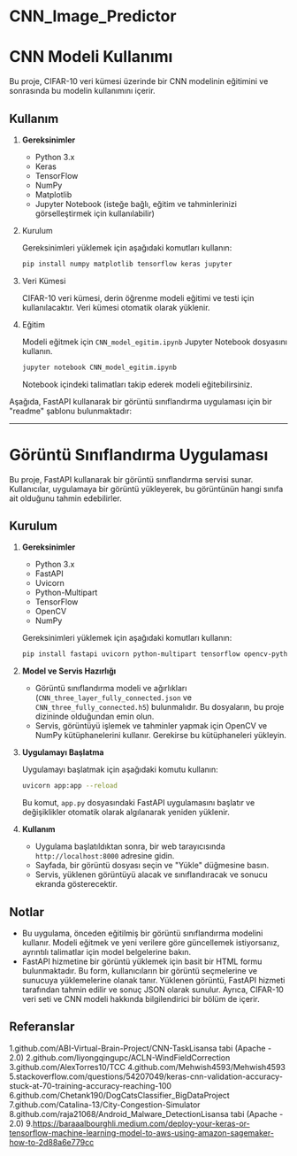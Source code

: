 # CNN_Image_Predictor

# CNN Modeli Kullanımı

Bu proje, CIFAR-10 veri kümesi üzerinde bir CNN modelinin eğitimini ve sonrasında bu modelin kullanımını içerir.

## Kullanım

1. **Gereksinimler**

   - Python 3.x
   - Keras
   - TensorFlow
   - NumPy
   - Matplotlib
   - Jupyter Notebook (isteğe bağlı, eğitim ve tahminlerinizi görselleştirmek için kullanılabilir)

2. Kurulum

   Gereksinimleri yüklemek için aşağıdaki komutları kullanın:

   ```bash
   pip install numpy matplotlib tensorflow keras jupyter
   ```

3. Veri Kümesi

   CIFAR-10 veri kümesi, derin öğrenme modeli eğitimi ve testi için kullanılacaktır. Veri kümesi otomatik olarak yüklenir.

4. Eğitim

   Modeli eğitmek için `CNN_model_egitim.ipynb` Jupyter Notebook dosyasını kullanın.

   ```bash
   jupyter notebook CNN_model_egitim.ipynb
   ```

   Notebook içindeki talimatları takip ederek modeli eğitebilirsiniz.


Aşağıda, FastAPI kullanarak bir görüntü sınıflandırma uygulaması için bir "readme" şablonu bulunmaktadır:

---

# Görüntü Sınıflandırma Uygulaması

Bu proje, FastAPI kullanarak bir görüntü sınıflandırma servisi sunar. Kullanıcılar, uygulamaya bir görüntü yükleyerek, bu görüntünün hangi sınıfa ait olduğunu tahmin edebilirler.

## Kurulum

1. **Gereksinimler**

   - Python 3.x
   - FastAPI
   - Uvicorn
   - Python-Multipart
   - TensorFlow
   - OpenCV
   - NumPy

   Gereksinimleri yüklemek için aşağıdaki komutları kullanın:

   ```bash
   pip install fastapi uvicorn python-multipart tensorflow opencv-python-headless numpy
   ```

2. **Model ve Servis Hazırlığı**

   - Görüntü sınıflandırma modeli ve ağırlıkları (`CNN_three_layer_fully_connected.json` ve `CNN_three_fully_connected.h5`) bulunmalıdır. Bu dosyaların, bu proje dizininde olduğundan emin olun.
   - Servis, görüntüyü işlemek ve tahminler yapmak için OpenCV ve NumPy kütüphanelerini kullanır. Gerekirse bu kütüphaneleri yükleyin.

3. **Uygulamayı Başlatma**

   Uygulamayı başlatmak için aşağıdaki komutu kullanın:

   ```bash
   uvicorn app:app --reload
   ```

   Bu komut, `app.py` dosyasındaki FastAPI uygulamasını başlatır ve değişiklikler otomatik olarak algılanarak yeniden yüklenir.

4. **Kullanım**

   - Uygulama başlatıldıktan sonra, bir web tarayıcısında `http://localhost:8000` adresine gidin.
   - Sayfada, bir görüntü dosyası seçin ve "Yükle" düğmesine basın.
   - Servis, yüklenen görüntüyü alacak ve sınıflandıracak ve sonucu ekranda gösterecektir.

## Notlar
- Bu uygulama, önceden eğitilmiş bir görüntü sınıflandırma modelini kullanır. Modeli eğitmek ve yeni verilere göre güncellemek istiyorsanız, ayrıntılı talimatlar için model belgelerine bakın.
- FastAPI hizmetine bir görüntü yüklemek için basit bir HTML formu bulunmaktadır. Bu form, kullanıcıların bir görüntü seçmelerine ve sunucuya yüklemelerine olanak tanır. Yüklenen görüntü, FastAPI hizmeti tarafından tahmin edilir ve sonuç JSON olarak sunulur. Ayrıca, CIFAR-10 veri seti ve CNN modeli hakkında bilgilendirici bir bölüm de içerir.
  
## Referanslar
1.github.com/ABI-Virtual-Brain-Project/CNN-TaskLisansa tabi (Apache - 2.0)
2.github.com/liyongqingupc/ACLN-WindFieldCorrection
3.github.com/AlexTorres10/TCC
4.github.com/Mehwish4593/Mehwish4593
5.stackoverflow.com/questions/54207049/keras-cnn-validation-accuracy-stuck-at-70-training-accuracy-reaching-100
6.github.com/Chetank190/DogCatsClassifier_BigDataProject
7.github.com/Catalina-13/City-Congestion-Simulator
8.github.com/raja21068/Android_Malware_DetectionLisansa tabi (Apache - 2.0)
9.https://baraaalbourghli.medium.com/deploy-your-keras-or-tensorflow-machine-learning-model-to-aws-using-amazon-sagemaker-how-to-2d88a6e779cc
